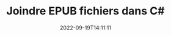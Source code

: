 ---
############################# Static ############################
layout: "auto-gen-merger"
date: 2022-09-19T14:11:11
draft: false
otherformats: html mht mhtml odp ods odt one otp ott pdf pps ppsx ppt pptx rtf tex

############################# Head ############################
head_title: "Joindre les fichiers EPUB dans C# | EPUB Fusion"
head_description: "Joignez plusieurs fichiers EPUB en un seul fichier à l'aide de l'API de fusion de documents C# .NET. Joignez des pages spécifiques ou des plages de pages de divers documents à un seul document."

############################# Header ############################
title: "Joindre EPUB fichiers dans C#"
description: "Joignez EPUB avec quelques lignes de code .NET."
bg_image: "https://cms.admin.containerize.com/templates/aspose/App_Themes/V3/images/bg/header1.png"
bg_overlay: false
button:
    enable: true
    icon: "fas fa-arrow-down"
    label: "Télécharger la version d'essai gratuite"
    link: "https://downloads.groupdocs.com/merger/net"

############################# SubMenu ############################
submenu:
    enable: true

    left:
        img_alt: "GroupDocs.Merger for .NET"
        image: "https://cms.admin.containerize.com/templates/groupdocs/images/product-logos/90x90-noborder/groupdocs-merger-net.png"
        product: "GroupDocs.Merger"
        platform: ".NET"

    middle:
        button:

            # button loop
            - link: "https://apireference.groupdocs.com/merger/net"
              text: "Référence API"

            # button loop
            - link: "https://github.com/groupdocs-merger"
              text: "Exemples de codes"

            # button loop
            - link: "https://products.groupdocs.app/merger/family"
              text: "Démos en direct"

            # button loop
            - link: "https://purchase.groupdocs.com/pricing/merger/net"
              text: "Tarification"

    right:
        link_download: "https://downloads.groupdocs.com/merger"
        link_learn: "https://docs.groupdocs.com/merger/net"
        link_buy: "https://purchase.groupdocs.com"

############################# About ############################
about:
    enable: true
    title: "À propos de l'API GroupDocs.Merger for .NET"
    content: |
        [GroupDocs.Merger for .NET](/fr/merger/net/) fournit une solution pratique pour joindre plusieurs PDF, Microsoft Office (Word, Excel, PowerPoint, OneNote), OpenDocument, HTML, images et de nombreux autres documents dans un seul fichier au sein des applications .NET. GroupDocs.Merger vous fera économiser beaucoup d'efforts, car vous êtes autorisé à joindre des documents EPUB - il n'est pas nécessaire d'installer de logiciels tiers, d'applications de bureau ou de plug-ins. Désormais, il est inutile de perdre votre temps et de joindre des fichiers manuellement ! La mission de GroupDocs est de fournir la meilleure qualité et de simplifier les workflows de traitement de documents.
        
        L'API GroupDocs.Merger est un bon choix pour les solutions d'entreprise qui ont besoin de fonctionnalités de jointure de fichiers. Ces API sont bien prises en charge sur tous les principaux systèmes d'exploitation et plates-formes, y compris .NET Framework, .NET Standard, .NET Core, Mono.

############################# Steps ############################
steps:
    enable: true
    title_left: "Comment joindre plusieurs fichiers EPUB"
    content_left: |
        [GroupDocs.Merger for .NET](/fr/merger/net/) permet aux développeurs de .NET de joindre facilement deux ou plusieurs fichiers EPUB dans leurs applications en implémentant un quelques étapes faciles.
        
        * Créez une nouvelle instance de **Merger** et transmettez le chemin du document source en tant que paramètre du constructeur.
        * Appelez **Join** de la classe **Merger** et transmettez le deuxième chemin du document source.
        * Appelez **Save** de la classe **Merger** pour enregistrer le document fusionné.

    title_right: "Configuration requise"
    content_right: |
        Les API GroupDocs.Merger for .NET sont prises en charge sur toutes les principales plates-formes et systèmes d'exploitation. Avant d'exécuter le code ci-dessous, assurez-vous que les prérequis suivants sont installés sur votre système.

        * Systèmes d'exploitation : Microsoft Windows, Linux, MacOS
        * Environnements de développement : Visual Studio, Xamarin, MonoDevelop
        * Cadres: .NET Framework, .NET Standard, .NET Core, Mono
        * Téléchargez la dernière version de GroupDocs.Merger for .NET depuis [NuGet](https://www.nuget.org/packages/groupdocs.merger)
         
    code: |
     {{% merger/additional-styles %}}
     {{< merger/code-merger title="Comment joindre des fichiers EPUB à l'aide de l'exemple de code C#">}}

        ```csharp    
        // Joindre EPUB fichiers à l'aide de l'API GroupDocs.Merger
        // Instancier la fusion avec le document d'entrée EPUB
        using (Merger merger = new Merger("input1.epub"))
          {
            // Appelez la méthode Join de l'instance de classe Merger et passez le deuxième chemin du document source
            merger.Join("input2.epub");
    
            // Appelez la méthode Save de l'instance de classe Merger pour enregistrer le document fusionné
            merger.Save("merged-file.epub");
          }
        ```
     {{< /merger/code-merger >}}

############################# Demos ############################
demos:
    enable: true
    title: "Démos en direct - Application en ligne pour joindre des documents"
    content: |
       Joignez-vous à plusieurs fichiers EPUB dès maintenant en visitant le site Web [GroupDocs.Merger Live Demos](https://products.groupdocs.app/merger/epub).
       La démo en direct présente les avantages suivants.
        
############################# About Formats ############################
about_formats:
    enable: true

############################# More Formats ############################
more_formats:
    enable: true
    title: "Joindre d'autres formats de document"
    content: |
        .NET API de fusion de documents pour les formats de fichiers et les images. Rassemblez certains des formats de documents populaires comme indiqué ci-dessous.

############################# Back to top ###############################
back_to_top:
    enable: true
---